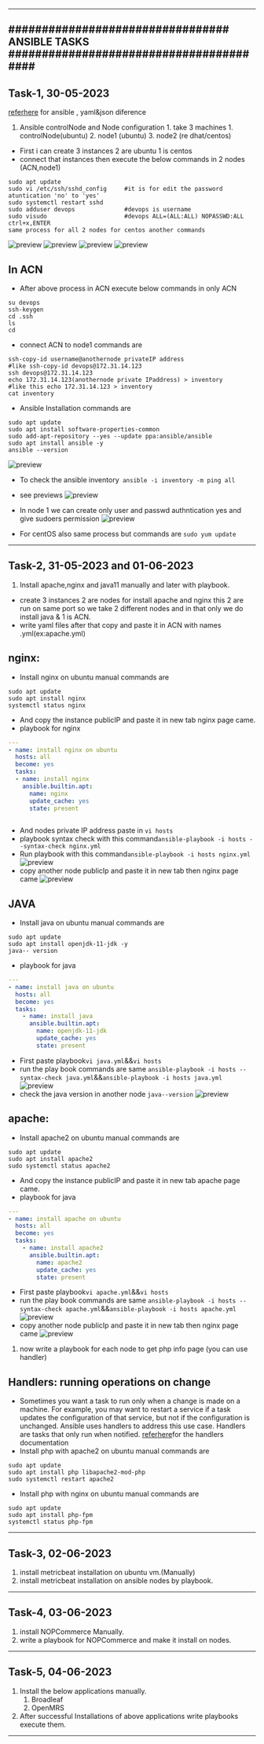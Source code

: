 --------------------------------------------------------------------------------------------------------------------------------------
################################# ANSIBLE TASKS ########################################
---------------------------------------------------------------------------------------------------------------------------------------
Task-1, 30-05-2023
------------------
[referhere](https://directdevops.blog/2023/05/27/devops-classroomnotes-27-may-2023/) for ansible , yaml&json diference
 1. Ansible controlNode and Node configuration
        1. take 3 machines
            1. controlNode(ubuntu)
            2. node1 (ubuntu)
            3. node2 (re dhat/centos)
* First i can create 3 instances 2 are ubuntu 1 is centos
* connect that instances then execute the below commands in 2 nodes (ACN,node1)
```
sudo apt update
sudo vi /etc/ssh/sshd_config     #it is for edit the password atuntication 'no' to 'yes'
sudo systemctl restart sshd
sudo adduser devops              #devops is username
sudo visudo                      #devops ALL=(ALL:ALL) NOPASSWD:ALL
ctrl+x,ENTER
same process for all 2 nodes for centos another commands
```
![preview](../../ansibleimages/ans1.png)
![preview](../../ansibleimages/ans2.png)
![preview](../../ansibleimages/ans3.png)
![preview](../../ansibleimages/ans4.png)

In ACN
-------

* After above process in ACN execute below commands in only ACN

```
su devops
ssh-keygen
cd .ssh
ls
cd 
```
* connect ACN to node1 commands are
```
ssh-copy-id username@anothernode privateIP address       
#like ssh-copy-id devops@172.31.14.123
ssh devops@172.31.14.123
echo 172.31.14.123(anothernode private IPaddress) > inventory 
#like this echo 172.31.14.123 > inventory
cat inventory
```
* Ansible Installation commands are
```
sudo apt update
sudo apt install software-properties-common
sudo add-apt-repository --yes --update ppa:ansible/ansible
sudo apt install ansible -y
ansible --version
```
![preview](../../ansibleimages/ans5.png)
* To check the ansible inventory`` ansible -i inventory -m ping all``
* see previews
![preview](../../ansibleimages/ans6.png)
* In node 1 we can create only user and passwd authntication yes and give sudoers permission
![preview](../../ansibleimages/ans7.png)

* For centOS also same process but commands are ``sudo yum update``
---------------------------------------------------------------------------------------------------------------------------------------

Task-2, 31-05-2023 and 01-06-2023
-------------------------------------------

1. Install apache,nginx and java11 manually and later with playbook.
* create 3 instances 2 are nodes for install apache and nginx this 2 are run on same port so we take 2 different nodes and in that only we do install java & 1 is ACN.
* write yaml files after that copy and paste it in ACN with names .yml(ex:apache.yml)

nginx:
------
* Install nginx on ubuntu manual commands are
```
sudo apt update
sudo apt install nginx
systemctl status nginx
```
* And copy the instance publicIP and paste it in new tab nginx page came.
* playbook for nginx
```yml
---
- name: install nginx on ubuntu
  hosts: all
  become: yes
  tasks:
  - name: install nginx
    ansible.builtin.apt:
      name: nginx
      update_cache: yes
      state: present
     
```
* And nodes private IP address paste in ``vi hosts``
* playbook syntax check with this command``ansible-playbook -i hosts --syntax-check nginx.yml``
* Run playbook with this command``ansible-playbook -i hosts nginx.yml``
![preview](../../ansibleimages/ans8.png)
* copy another node publicIp and paste it in new tab then nginx page came
![preview](../../ansibleimages/ans9.png)

JAVA
----
* Install java on ubuntu manual commands are
```
sudo apt update
sudo apt install openjdk-11-jdk -y
java-- version
```
* playbook for java

```yml
---
- name: install java on ubuntu
  hosts: all
  become: yes
  tasks:
    - name: install java
      ansible.builtin.apt:
        name: openjdk-11-jdk
        update_cache: yes
        state: present                           
```
* First paste playbook``vi java.yml``&&``vi hosts``
* run the play book commands are same ``ansible-playbook -i hosts --syntax-check java.yml``&&``ansible-playbook -i hosts java.yml``
![preview](../../ansibleimages/ans10.png)
* check the java version in another node ``java--version``
![preview](../../ansibleimages/ans11.png)

apache:
------
* Install apache2 on ubuntu manual commands are
```
sudo apt update
sudo apt install apache2
sudo systemctl status apache2
```
* And copy the instance publicIP and paste it in new tab apache page came.
* playbook for java
```yml
---
- name: install apache on ubuntu
  hosts: all
  become: yes
  tasks:
    - name: install apache2
      ansible.builtin.apt:
        name: apache2
        update_cache: yes
        state: present 
```

* First paste playbook``vi apache.yml``&&``vi hosts``
* run the play book commands are same ``ansible-playbook -i hosts --syntax-check apache.yml``&&``ansible-playbook -i hosts apache.yml``
![preview](../../ansibleimages/ans12.png)
* copy another node publicIp and paste it in new tab then nginx page came
![preview](../../ansibleimages/ans13.png)
 
1. now write a playbook for each node to get php info page (you can use handler) 

Handlers: running operations on change
---------
* Sometimes you want a task to run only when a change is made on a machine. For example, you may want to restart a  service if a task updates the configuration of that service, but not if the configuration is unchanged. Ansible uses handlers to address this use case. Handlers are tasks that only run when notified.
[referhere](https://docs.ansible.com/ansible/latest/playbook_guide/playbooks_handlers.html#handlers)for the handlers documentation
* Install php with apache2 on ubuntu manual commands are
```
sudo apt update
sudo apt install php libapache2-mod-php
sudo systemctl restart apache2
```
* Install php with nginx on ubuntu manual commands are
```
sudo apt update
sudo apt install php-fpm
systemctl status php-fpm
```
 
 
 
 
 
 
 
 
 
 
 
 
 
 
 
 
 
 
 
 
 
 
 
 
 
 
 
 
 
 
 
 
 
 
 
 
 
 
 
 
 
 
---------------------------------------------------------------------------------------------------------------------------------------
Task-3, 02-06-2023
-----------------------
 1. install metricbeat installation on ubuntu vm.(Manually)
 2. install metricbeat installation on ansible nodes by playbook.
----------------------------------------------------------------------------------------------------------------------------------------
Task-4, 03-06-2023
-----------------------
 1. install NOPCommerce Manually.
 2. write a playbook for NOPCommerce and make it install on nodes.
----------------------------------------------------------------------------------------------------------------------------------------
Task-5, 04-06-2023
-----------------------
 1. Install the below applications manually.
    1. Broadleaf
    2. OpenMRS
 2. After successful Installations of above applications write playbooks execute them.
---------------------------------------------------------------------------------------------------------------------------------------